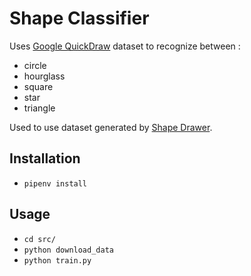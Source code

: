# Shape Classifier

Uses [Google QuickDraw](https://github.com/1991viet/QuickDraw) dataset to recognize between :

- circle
- hourglass
- square
- star
- triangle

Used to use dataset generated by [Shape Drawer](https://shape-drawer.netlify.com/).

## Installation

+ `pipenv install`

## Usage

+ `cd src/`
+ `python download_data`
+ `python train.py`
